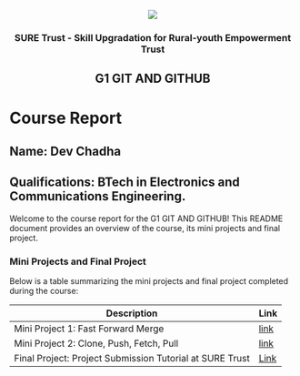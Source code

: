 <!-- PROJECT LOGO -->
<br />

<div align="center">
   <img src='https://user-images.githubusercontent.com/73131499/166115643-d3187f47-d38f-41b2-ae42-5ecbbc60de14.png' />


<h3 align="center">SURE Trust - Skill Upgradation for Rural-youth Empowerment Trust</h3>
  <h2> G1 GIT AND GITHUB </h2>
</div>

# Course Report

## Name: Dev Chadha

## Qualifications: BTech in Electronics and Communications Engineering.

Welcome to the course report for the G1 GIT AND GITHUB! This README document provides an overview of the course, its mini projects and final project.

### Mini Projects and Final Project

Below is a table summarizing the mini projects and final project completed during the course:

| Description                               | Link                                    |
|-------------------------------------------|-----------------------------------------|
| Mini Project 1: Fast Forward Merge     | [link](https://github.com/sure-trust/G1_Git_and_GitHub/blob/main/Mini%20Projects/Dev/README.md)                         |
| Mini Project 2: Clone, Push, Fetch, Pull     | [link](https://github.com/sure-trust/G1_Git_and_GitHub/blob/main/Mini%20Projects/Dev/Mini_project_2.md)                         |
| Final Project: Project Submission Tutorial at SURE Trust     | [Link](https://github.com/sure-trust/G1_Git_and_GitHub/tree/main/Final%20Capstone%20Project/Dev)                         |
